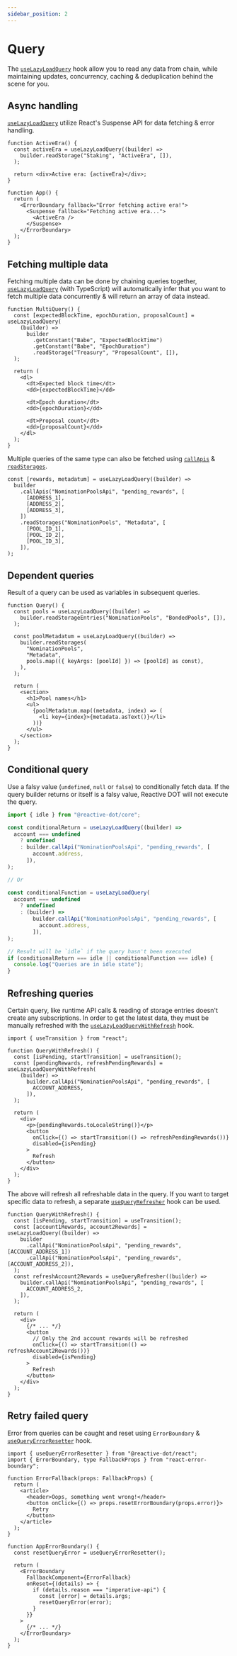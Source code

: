 ```yaml
---
sidebar_position: 2
---
```


# Query

The [`useLazyLoadQuery`](/api/react/function/useLazyLoadQuery) hook allow you to read any data from chain, while maintaining updates, concurrency, caching & deduplication behind the scene for you.

## Async handling

[`useLazyLoadQuery`](/api/react/function/useLazyLoadQuery) utilize React's Suspense API for data fetching & error handling.

```tsx
function ActiveEra() {
  const activeEra = useLazyLoadQuery((builder) =>
    builder.readStorage("Staking", "ActiveEra", []),
  );

  return <div>Active era: {activeEra}</div>;
}

function App() {
  return (
    <ErrorBoundary fallback="Error fetching active era!">
      <Suspense fallback="Fetching active era...">
        <ActiveEra />
      </Suspense>
    </ErrorBoundary>
  );
}
```

## Fetching multiple data

Fetching multiple data can be done by chaining queries together, [`useLazyLoadQuery`](/api/react/function/useLazyLoadQuery) (with TypeScript) will automatically infer that you want to fetch multiple data concurrently & will return an array of data instead.

```tsx
function MultiQuery() {
  const [expectedBlockTime, epochDuration, proposalCount] = useLazyLoadQuery(
    (builder) =>
      builder
        .getConstant("Babe", "ExpectedBlockTime")
        .getConstant("Babe", "EpochDuration")
        .readStorage("Treasury", "ProposalCount", []),
  );

  return (
    <dl>
      <dt>Expected block time</dt>
      <dd>{expectedBlockTime}</dd>

      <dt>Epoch duration</dt>
      <dd>{epochDuration}</dd>

      <dt>Proposal count</dt>
      <dd>{proposalCount}</dd>
    </dl>
  );
}
```

Multiple queries of the same type can also be fetched using [`callApis`](/api/core/class/Query#callApis) & [`readStorages`](/api/core/class/Query#readStorages).

```tsx
const [rewards, metadatum] = useLazyLoadQuery((builder) =>
  builder
    .callApis("NominationPoolsApi", "pending_rewards", [
      [ADDRESS_1],
      [ADDRESS_2],
      [ADDRESS_3],
    ])
    .readStorages("NominationPools", "Metadata", [
      [POOL_ID_1],
      [POOL_ID_2],
      [POOL_ID_3],
    ]),
);
```

## Dependent queries

Result of a query can be used as variables in subsequent queries.

```tsx
function Query() {
  const pools = useLazyLoadQuery((builder) =>
    builder.readStorageEntries("NominationPools", "BondedPools", []),
  );

  const poolMetadatum = useLazyLoadQuery((builder) =>
    builder.readStorages(
      "NominationPools",
      "Metadata",
      pools.map(({ keyArgs: [poolId] }) => [poolId] as const),
    ),
  );

  return (
    <section>
      <h1>Pool names</h1>
      <ul>
        {poolMetadatum.map((metadata, index) => (
          <li key={index}>{metadata.asText()}</li>
        ))}
      </ul>
    </section>
  );
}
```

## Conditional query

Use a falsy value (`undefined`, `null` or `false`) to conditionally fetch data. If the query builder returns or itself is a falsy value, Reactive DOT will not execute the query.

```ts
import { idle } from "@reactive-dot/core";

const conditionalReturn = useLazyLoadQuery((builder) =>
  account === undefined
    ? undefined
    : builder.callApi("NominationPoolsApi", "pending_rewards", [
        account.address,
      ]),
);

// Or

const conditionalFunction = useLazyLoadQuery(
  account === undefined
    ? undefined
    : (builder) =>
        builder.callApi("NominationPoolsApi", "pending_rewards", [
          account.address,
        ]),
);

// Result will be `idle` if the query hasn't been executed
if (conditionalReturn === idle || conditionalFunction === idle) {
  console.log("Queries are in idle state");
}
```

## Refreshing queries

Certain query, like runtime API calls & reading of storage entries doesn't create any subscriptions. In order to get the latest data, they must be manually refreshed with the [`useLazyLoadQueryWithRefresh`](/api/react/function/useLazyLoadQueryWithRefresh) hook.

```tsx
import { useTransition } from "react";

function QueryWithRefresh() {
  const [isPending, startTransition] = useTransition();
  const [pendingRewards, refreshPendingRewards] = useLazyLoadQueryWithRefresh(
    (builder) =>
      builder.callApi("NominationPoolsApi", "pending_rewards", [
        ACCOUNT_ADDRESS,
      ]),
  );

  return (
    <div>
      <p>{pendingRewards.toLocaleString()}</p>
      <button
        onClick={() => startTransition(() => refreshPendingRewards())}
        disabled={isPending}
      >
        Refresh
      </button>
    </div>
  );
}
```

The above will refresh all refreshable data in the query. If you want to target specific data to refresh, a separate [`useQueryRefresher`](/api/react/function/useQueryRefresher) hook can be used.

```tsx
function QueryWithRefresh() {
  const [isPending, startTransition] = useTransition();
  const [account1Rewards, account2Rewards] = useLazyLoadQuery((builder) =>
    builder
      .callApi("NominationPoolsApi", "pending_rewards", [ACCOUNT_ADDRESS_1])
      .callApi("NominationPoolsApi", "pending_rewards", [ACCOUNT_ADDRESS_2]),
  );
  const refreshAccount2Rewards = useQueryRefresher((builder) =>
    builder.callApi("NominationPoolsApi", "pending_rewards", [
      ACCOUNT_ADDRESS_2,
    ]),
  );

  return (
    <div>
      {/* ... */}
      <button
        // Only the 2nd account rewards will be refreshed
        onClick={() => startTransition(() => refreshAccount2Rewards())}
        disabled={isPending}
      >
        Refresh
      </button>
    </div>
  );
}
```

## Retry failed query

Error from queries can be caught and reset using `ErrorBoundary` & [`useQueryErrorResetter`](/api/react/function/useQueryErrorResetter) hook.

```tsx
import { useQueryErrorResetter } from "@reactive-dot/react";
import { ErrorBoundary, type FallbackProps } from "react-error-boundary";

function ErrorFallback(props: FallbackProps) {
  return (
    <article>
      <header>Oops, something went wrong!</header>
      <button onClick={() => props.resetErrorBoundary(props.error)}>
        Retry
      </button>
    </article>
  );
}

function AppErrorBoundary() {
  const resetQueryError = useQueryErrorResetter();

  return (
    <ErrorBoundary
      FallbackComponent={ErrorFallback}
      onReset={(details) => {
        if (details.reason === "imperative-api") {
          const [error] = details.args;
          resetQueryError(error);
        }
      }}
    >
      {/* ... */}
    </ErrorBoundary>
  );
}
```
